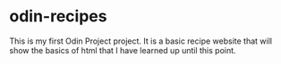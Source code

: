 # odin-recipes

This is my first Odin Project project. It is a basic recipe website that will show the basics of html that I have learned up until this point.